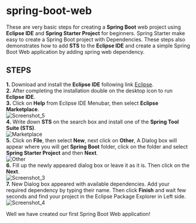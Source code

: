 # spring-boot-web
These are very basic steps for creating a **Spring Boot** web project using **Eclipse IDE** and **Spring Starter Project** for beginners. Spring Starter make easy to create a Spring Boot project with Dependencies.  These steps also demonstrates how to add **STS** to the **Eclipse IDE** and create a simple Spring Boot Web application by adding spring web dependency. <br/>

## STEPS
**1.** Download and install the **Eclipse IDE** following link [Eclipse](https://www.eclipse.org/downloads/). <br/>
**2.** After completing the installation double on the desktop icon to run **Eclipse IDE**. <br/>
**3.** Click on **Help** from Eclipse IDE Menubar, then select **Eclipse Marketplace**. <br/>
![Screenshot_5](https://user-images.githubusercontent.com/27615818/124958610-28142300-e03c-11eb-9ab0-718cf3c9767f.png) <br/>
**4.** Write down **STS** on the search box and install one of the **Spring Tool Suite (STS)**.<br/> ![Marketplace](https://user-images.githubusercontent.com/27615818/124958175-ac19db00-e03b-11eb-8a78-60ccb44c9f28.png) <br/>
**5.** Click on **File**, then select **New**, next click on **Other**, A Dialog box will appear where you will get **Spring Boot** folder, click on the folder and select **Spring Starter Project** and then **Next**. <br/> ![Other](https://user-images.githubusercontent.com/27615818/124958813-64478380-e03c-11eb-94ba-51971f307916.png)<br/>
**6.** Fill up the newly appeared dialog box or leave it as it is. Then click on the **Next**. <br/> ![Screenshot_3](https://user-images.githubusercontent.com/27615818/124958926-850fd900-e03c-11eb-9070-8aa3c1658397.png) <br/>
**7.** New Dialog box appeared with available dependencies. Add your required dependency by typing their name. Then click **Finish** and wait few seconds and find your project in the Eclipse Package Explorer in Left side. <br/> ![Screenshot_4](https://user-images.githubusercontent.com/27615818/124959102-b1c3f080-e03c-11eb-9e5d-242dd8ab88f4.png) <br/>


 Well we have created our first Spring Boot Web application!
